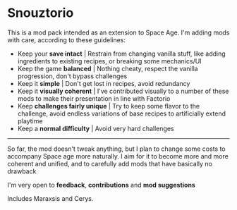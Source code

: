 # Snouztorio

This is a mod pack intended as an extension to Space Age. I'm adding mods with care, according to these guidelines:

- Keep your **save intact** | Restrain from changing vanilla stuff, like adding ingredients to existing recipes, or breaking some mechanics/UI
- Keep the game **balanced** | Nothing cheaty, respect the vanilla progression, don't bypass challenges
- Keep it **simple** | Don't get lost in recipes, avoid redundancy
- Keep it **visually coherent** | I've contributed visually to a number of these mods to make their presentation in line with Factorio
- Keep **challenges fairly unique** | Try to keep some flavor to the challenge, avoid endless variations of base recipes to artificially extend playtime
- Keep a **normal difficulty** | Avoid very hard challenges

--- 

So far, the mod doesn't tweak anything, but I plan to change some costs to accompany Space age more naturally. I aim for it to become more and more coherent and unified, and to carefully add mods that have basically no drawback

I'm very open to **feedback**, **contributions** and **mod suggestions**

Includes Maraxsis and Cerys.